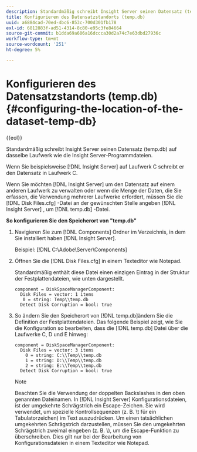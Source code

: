 ```yaml
---
description: Standardmäßig schreibt Insight Server seinen Datensatz (temp.db) auf dasselbe Laufwerk wie die Insight Server-Programmdateien.
title: Konfigurieren des Datensatzstandorts (temp.db)
uuid: a6884cad-70ed-4bc6-853c-700d301fb178
exl-id: 6812883f-ad51-4314-8c80-e95c3fe84664
source-git-commit: b1dda69a606a16dccca30d2a74c7e63dbd27936c
workflow-type: tm+mt
source-wordcount: '251'
ht-degree: 5%

---
```


# Konfigurieren des Datensatzstandorts (temp.db){#configuring-the-location-of-the-dataset-temp-db}

{{eol}}

Standardmäßig schreibt Insight Server seinen Datensatz (temp.db) auf dasselbe Laufwerk wie die Insight Server-Programmdateien.

Wenn Sie beispielsweise [!DNL Insight Server] auf Laufwerk C schreibt er den Datensatz in Laufwerk C.

Wenn Sie möchten [!DNL Insight Server] um den Datensatz auf einem anderen Laufwerk zu verwalten oder wenn die Menge der Daten, die Sie erfassen, die Verwendung mehrerer Laufwerke erfordert, müssen Sie die [!DNL Disk Files.cfg] -Datei an der gewünschten Stelle angeben [!DNL Insight Server] , um [!DNL temp.db] -Datei.

**So konfigurieren Sie den Speicherort von &quot;temp.db&quot;**

1. Navigieren Sie zum [!DNL Components] Ordner im Verzeichnis, in dem Sie installiert haben [!DNL Insight Server].

   Beispiel: [!DNL C:\Adobe\Server\Components]

1. Öffnen Sie die [!DNL Disk Files.cfg] in einem Texteditor wie Notepad.

   Standardmäßig enthält diese Datei einen einzigen Eintrag in der Struktur der Festplattendateien, wie unten dargestellt.

   ```
   component = DiskSpaceManagerComponent:
     Disk Files = vector: 1 items
      0 = string: Temp\\temp.db
     Detect Disk Corruption = bool: true
   ```

1. So ändern Sie den Speicherort von [!DNL temp.db]ändern Sie die Definition der Festplattendateien. Das folgende Beispiel zeigt, wie Sie die Konfiguration so bearbeiten, dass die [!DNL temp.db] Datei über die Laufwerke C, D und E hinweg:

   ```
   component = DiskSpaceManagerComponent:
     Disk Files = vector: 3 items
       0 = string: C:\\Temp\\temp.db
       1 = string: D:\\Temp\\temp.db
       2 = string: E:\\Temp\\temp.db
     Detect Disk Corruption = bool: true
   ```

   >[!NOTE]
   >
   >Beachten Sie die Verwendung der doppelten Backslashes in den oben genannten Dateinamen. In [!DNL Insight Server] Konfigurationsdateien, ist der umgekehrte Schrägstrich ein Escape-Zeichen. Sie wird verwendet, um spezielle Kontrollsequenzen (z. B. \t für ein Tabulatorzeichen) im Text auszudrücken. Um einen tatsächlichen umgekehrten Schrägstrich darzustellen, müssen Sie den umgekehrten Schrägstrich zweimal eingeben (z. B. \\), um die Escape-Funktion zu überschreiben. Dies gilt nur bei der Bearbeitung von Konfigurationsdateien in einem Texteditor wie Notepad.
